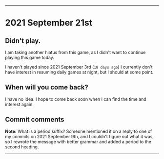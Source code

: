 
***

# 2021 September 21st

## Didn't play.

I am taking another hiatus from this game, as I didn't want to continue playing this game today.

I haven't played since 2021 September 3rd (`18 days ago`) I currently don't have interest in resuming daily games at night, but I should at some point.

## When will you come back?

I have no idea. I hope to come back soon when I can find the time and interest again.

## Commit comments

**Note:** What is a period suffix? Someone mentioned it on a reply to one of my commits on 2021 September 9th, and I couldn't figure out what it was, so I rewrote the message with better grammar and added a period to the second heading.

***
